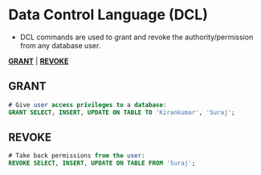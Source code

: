# **Data Control Language (DCL)**

- DCL commands are used to grant and revoke the authority/permission from any database user.

<a href=#grant><strong>GRANT</strong></a> | <a href=#revoke><strong>REVOKE</strong></a> 

<h2 name=grant><strong>GRANT</strong></h2>

```sql
# Give user access privileges to a database:
GRANT SELECT, INSERT, UPDATE ON TABLE TO 'Kirankumar', 'Suraj';
```

<h2 name=revoke><strong>REVOKE</strong></h2>

```sql
# Take back permissions from the user:
REVOKE SELECT, INSERT, UPDATE ON TABLE FROM 'Suraj';
```
